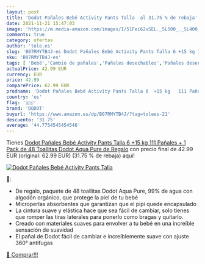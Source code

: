 ```yaml
---
layout: post
title: 'Dodot Pañales Bebé Activity Pants Talla  al 31.75 % de rebaja'
date: 2021-11-21 15:47:03
image: 'https://m.media-amazon.com/images/I/51Fei62vSEL._SL500_._SL400_.jpg'
comments: true
category: ofertas
author: 'tole.es'
slug: 'B07RMYTB4J-es Dodot Pañales Bebé Activity Pants Talla 6 +15 kg 111...'
sku: 'B07RMYTB4J-es'
tags: [ 'Bebé','Cambio de pañales','Pañales desechables','Pañales desechables para bebés','Pañales para bebé','bebé','dodot','pañales', ]
actualPrice: 42.99 EUR
currency: EUR
price: 42.99
comparePrice: 62.99 EUR
prodname: 'Dodot Pañales Bebé Activity Pants Talla 6  +15 kg   111 Pañales + 1 Pack de 48 Toallitas Dodot Aqua Pure de Regalo'
country: 'es'
flag: '🇪🇸'
brand: 'DODOT'
buyurl: 'https://www.amazon.es/dp/B07RMYTB4J/?tag=tolees-21'
descuento: '31.75'
average: '44.7754545454546'
---
```


Tienes [Dodot Pañales Bebé Activity Pants Talla 6  +15 kg   111 Pañales + 1 Pack de 48 Toallitas Dodot Aqua Pure de Regalo](https://www.amazon.es/dp/B07RMYTB4J/?tag=tolees-21) con precio final de  42.99 EUR (original: 62.99 EUR) (31.75 %  de rebaja) aqui!

[![Dodot Pañales Bebé Activity Pants Talla ](https://m.media-amazon.com/images/I/51Fei62vSEL._SL500_._SL400_.jpg)](https://www.amazon.es/dp/B07RMYTB4J/?tag=tolees-21)

🔎:

- De regalo, paquete de 48 toallitas Dodot Aqua Pure, 99% de agua con algodón orgánico, que protege la piel de tu bebé
- Microperlas absorbentes que garantizan que el pipí quede encapsulado
- La cintura suave y elástica hace que sea fácil de cambiar, solo tienes que romper las tiras laterales para ponerlo como bragas y quitarlo.
- Creado con materiales suaves para envolver a tu bebé en una increíble sensación de suavidad
- El pañal de Dodot fácil de cambiar e increíblemente suave con ajuste 360° antifugas

[🛒 Comprar!!!](https://www.amazon.es/dp/B07RMYTB4J/?tag=tolees-21)
